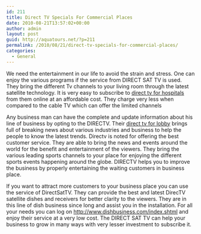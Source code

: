 ```yaml
---
id: 211
title: Direct TV Specials For Commercial Places
date: 2010-08-21T13:57:02+00:00
author: admin
layout: post
guid: http://aquatours.net/?p=211
permalink: /2010/08/21/direct-tv-specials-for-commercial-places/
categories:
  - General
---
```

We need the entertainment in our life to avoid the strain and stress. One can enjoy the various programs if the service from DIRECT SAT TV is used. They bring the different Tv channels to your living room through the latest satellite technology. It is very easy to subscribe to [direct tv for hospitals](http://www.directsattv.com/business/commercial_lobby.html) from them online at an affordable cost. They charge very less when compared to the cable TV which can offer the limited channels

Any business man can have the complete and update information about his line of business by opting to the DIRECTV. Their [direct tv for lobby](http://www.directsattv.com/business/commercial_lobby.html) brings full of breaking news about various industries and business to help the people to know the latest trends. Directv is noted for offering the best customer service. They are able to bring the news and events around the world for the benefit and entertainment of the viewers. They bring the various leading sports channels to your place for enjoying the different sports events happening around the globe. DIRECTV helps you to improve the business by properly entertaining the waiting customers in business place.

If you want to attract more customers to your business place you can use the service of DirectSatTV. They can provide the best and latest DirecTV satellite dishes and receivers for better clarity to the viewers. They are in this line of dish business since long and assist you in the installation. For all your needs you can log on <http://www.dishbusiness.com/index.shtml> and enjoy their service at a very low cost. The DIRECT SAT TV can help your business to grow in many ways with very lesser investment to subscribe it.
